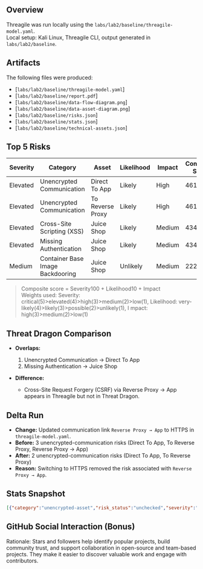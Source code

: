 ## Overview
Threagile was run locally using the `labs/lab2/baseline/threagile-model.yaml`.  
Local setup: Kali Linux, Threagile CLI, output generated in `labs/lab2/baseline`.

## Artifacts
The following files were produced:

- [`labs/lab2/baseline/threagile-model.yaml`]
- [`labs/lab2/baseline/report.pdf`]
- [`labs/lab2/baseline/data-flow-diagram.png`]
- [`labs/lab2/baseline/data-asset-diagram.png`]  
- [`labs/lab2/baseline/risks.json`]
- [`labs/lab2/baseline/stats.json`] 
- [`labs/lab2/baseline/technical-assets.json`]

## Top 5 Risks

| Severity  | Category                         | Asset           | Likelihood   | Impact | Composite Score |
|-----------|---------------------------------|----------------|-------------|--------|----------------|
| Elevated  | Unencrypted Communication        | Direct To App  | Likely      | High   | 461            |
| Elevated  | Unencrypted Communication        | To Reverse Proxy| Likely     | High   | 461            |
| Elevated  | Cross-Site Scripting (XSS)      | Juice Shop     | Likely      | Medium | 434            |
| Elevated  | Missing Authentication           | Juice Shop     | Likely      | Medium | 434            |
| Medium    | Container Base Image Backdooring | Juice Shop     | Unlikely    | Medium | 222            |

> Composite score = Severity100 + Likelihood10 + Impact  
> Weights used:
> Severity: critical(5)>elevated(4)>high(3)>medium(2)>low(1),
> Likelihood: very-likely(4)>likely(3)>possible(2)>unlikely(1), I
> mpact: high(3)>medium(2)>low(1)

## Threat Dragon Comparison
- **Overlaps:**  
  1. Unencrypted Communication → Direct To App  
  2. Missing Authentication → Juice Shop  

- **Difference:**  
  - Cross-Site Request Forgery (CSRF) via Reverse Proxy → App appears in Threagile but not in Threat Dragon.

## Delta Run
- **Change:** Updated communication link `Reverse Proxy → App` to HTTPS in `threagile-model.yaml`.  
- **Before:** 3 unencrypted-communication risks (Direct To App, To Reverse Proxy, Reverse Proxy → App)  
- **After:** 2 unencrypted-communication risks (Direct To App, To Reverse Proxy)  
- **Reason:** Switching to HTTPS removed the risk associated with `Reverse Proxy → App`.

## Stats Snapshot
```json
[{"category":"unencrypted-asset","risk_status":"unchecked","severity":"medium","exploitation_likelihood":"unlikely","exploitation_impact":"medium","title":"\u003cb\u003eUnencrypted Technical Asset\u003c/b\u003e named \u003cb\u003eJuice Shop\u003c/b\u003e","synthetic_id":"unencrypted-asset@juice-shop","most_relevant_data_asset":"","most_relevant_technical_asset":"juice-shop","most_relevant_trust_boundary":"","most_relevant_shared_runtime":"","most_relevant_communication_link":"","data_breach_probability":"improbable","data_breach_technical_assets":["juice-shop"]}, ...]
```
## GitHub Social Interaction (Bonus)
Rationale: Stars and followers help identify popular projects, build community trust, and support collaboration in open-source and team-based projects. They make it easier to discover valuable work and engage with contributors.
